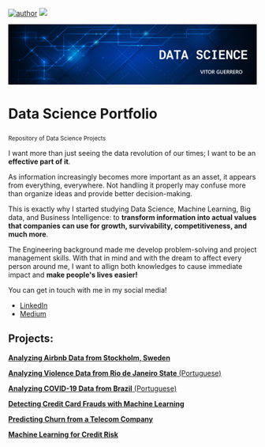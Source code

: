 [![author](https://img.shields.io/badge/author-vitorguerrero-red)](https://www.linkedin.com/in/vitorsallesguerrero07/) [![](https://img.shields.io/badge/python-3.7+-blue.svg)](https://www.python.org/downloads/release/python-365/)

<p align="center">
  <img src="BANNER.png" >
</p>

# Data Science Portfolio
<sub>Repository of Data Science Projects</sub>

I want more than just seeing the data revolution of our times; I want to be an **effective part of it**.

As information increasingly becomes more important as an asset, it appears from everything, everywhere. Not handling it properly may confuse more than organize ideas and provide better decision-making.

This is exactly why I started studying Data Science, Machine Learning, Big data, and Business Intelligence: to **transform information into actual values that companies can use for growth, survivability, competitiveness, and much more**.

The Engineering background made me develop problem-solving and project management skills. With that in mind and with the dream to affect every person around me, I want to allign both knowledges to cause immediate impact and **make people's lives easier!**

You can get in touch with me in my social media!

* [LinkedIn](https://www.linkedin.com/in/vitorsallesguerrero07/)
* [Medium](https://medium.com/@vsguerrero1997)

## Projects:
[**Analyzing Airbnb Data from Stockholm, Sweden**](https://github.com/VGuerrero07/Data_Science/blob/master/Projects/Analyzing_Airbnb_Data.ipynb)

[**Analyzing Violence Data from Rio de Janeiro State** (Portuguese)](https://github.com/VGuerrero07/Data_Science/blob/master/Projects/An%C3%A1lise_de_Dados_de_Viol%C3%AAncia_do_RJ.ipynb)

[**Analyzing COVID-19 Data from Brazil** (Portuguese)](https://github.com/VGuerrero07/Data_Science/blob/master/Projects/COVID_19_no_Brasil_Estudo_de_Caso.ipynb)

[**Detecting Credit Card Frauds with Machine Learning**](https://github.com/VGuerrero07/Data_Science/blob/master/Projects/Machine_Learning_for_Credit_Card_Fraud_Detection.ipynb)

[**Predicting Churn from a Telecom Company**](https://github.com/VGuerrero07/Data_Science/blob/master/Projects/Churn_Rate_Prediction.ipynb)

[**Machine Learning for Credit Risk**](https://github.com/VGuerrero07/Data_Science/blob/master/Projects/Machine_Learning_for_Credit_Risk.ipynb)
